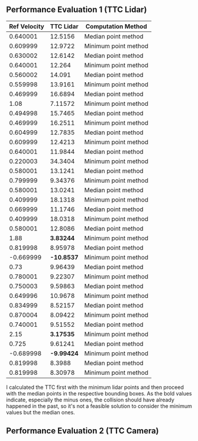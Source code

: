 ## Performance Evaluation 1 (TTC Lidar)

|Ref Velocity|TTC Lidar|Computation Method|
|----|----|----|
|0.640001|12.5156|Median point method|
|0.609999|12.9722|Minimum point method|
|0.630002|12.6142|Median point method|
|0.640001|12.264|Minimum point method|
|0.560002|14.091|Median point method|
|0.559998|13.9161|Minimum point method|
|0.469999|16.6894|Median point method|
|1.08|7.11572|Minimum point method|
|0.494998|15.7465|Median point method|
|0.469999|16.2511|Minimum point method|
|0.604999|12.7835|Median point method|
|0.609999|12.4213|Minimum point method|
|0.640001|11.9844|Median point method|
|0.220003|34.3404|Minimum point method|
|0.580001|13.1241|Median point method|
|0.799999|9.34376|Minimum point method|
|0.580001|13.0241|Median point method|
|0.409999|18.1318|Minimum point method|
|0.669999|11.1746|Median point method|
|0.409999|18.0318|Minimum point method|
|0.580001|12.8086|Median point method|
|1.88|**3.83244**|Minimum point method|
|0.819998|8.95978|Median point method|
|-0.669999|**-10.8537**|Minimum point method|
|0.73|9.96439|Median point method|
|0.780001|9.22307|Minimum point method|
|0.750003|9.59863|Median point method|
|0.649996|10.9678|Minimum point method|
|0.834999|8.52157|Median point method|
|0.870004|8.09422|Minimum point method|
|0.740001|9.51552|Median point method|
|2.15|**3.17535**|Minimum point method|
|0.725|9.61241|Median point method|
|-0.689998|**-9.99424**|Minimum point method|
|0.819998|8.3988|Median point method|
|0.819998|8.30978|Minimum point method|

I calculated the TTC first with the minimum lidar points and then proceed with the median points in the respective bounding boxes. As the bold values indicate, especially the minus ones, the collision should have  already happened in the past, so it's not a feasible solution to consider the minimum values but the median ones.



## Performance Evaluation 2 (TTC Camera)

